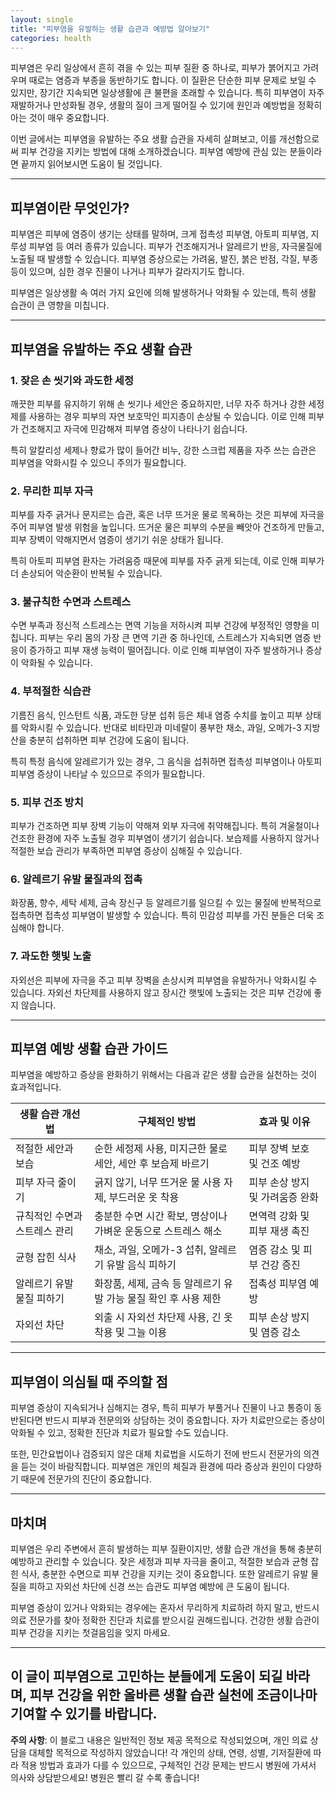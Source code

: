 ```yaml
---
layout: single
title: "피부염을 유발하는 생활 습관과 예방법 알아보기"
categories: health
---
```

피부염은 우리 일상에서 흔히 겪을 수 있는 피부 질환 중 하나로, 피부가 붉어지고 가려우며 때로는 염증과 부종을 동반하기도 합니다. 이 질환은 단순한 피부 문제로 보일 수 있지만, 장기간 지속되면 일상생활에 큰 불편을 초래할 수 있습니다. 특히 피부염이 자주 재발하거나 만성화될 경우, 생활의 질이 크게 떨어질 수 있기에 원인과 예방법을 정확히 아는 것이 매우 중요합니다.

이번 글에서는 피부염을 유발하는 주요 생활 습관을 자세히 살펴보고, 이를 개선함으로써 피부 건강을 지키는 방법에 대해 소개하겠습니다. 피부염 예방에 관심 있는 분들이라면 끝까지 읽어보시면 도움이 될 것입니다.

---

## 피부염이란 무엇인가?

피부염은 피부에 염증이 생기는 상태를 말하며, 크게 접촉성 피부염, 아토피 피부염, 지루성 피부염 등 여러 종류가 있습니다. 피부가 건조해지거나 알레르기 반응, 자극물질에 노출될 때 발생할 수 있습니다. 피부염 증상으로는 가려움, 발진, 붉은 반점, 각질, 부종 등이 있으며, 심한 경우 진물이 나거나 피부가 갈라지기도 합니다.

피부염은 일상생활 속 여러 가지 요인에 의해 발생하거나 악화될 수 있는데, 특히 생활 습관이 큰 영향을 미칩니다.

---

## 피부염을 유발하는 주요 생활 습관

### 1. 잦은 손 씻기와 과도한 세정

깨끗한 피부를 유지하기 위해 손 씻기나 세안은 중요하지만, 너무 자주 하거나 강한 세정제를 사용하는 경우 피부의 자연 보호막인 피지층이 손상될 수 있습니다. 이로 인해 피부가 건조해지고 자극에 민감해져 피부염 증상이 나타나기 쉽습니다.

특히 알칼리성 세제나 향료가 많이 들어간 비누, 강한 스크럽 제품을 자주 쓰는 습관은 피부염을 악화시킬 수 있으니 주의가 필요합니다.

### 2. 무리한 피부 자극

피부를 자주 긁거나 문지르는 습관, 혹은 너무 뜨거운 물로 목욕하는 것은 피부에 자극을 주어 피부염 발생 위험을 높입니다. 뜨거운 물은 피부의 수분을 빼앗아 건조하게 만들고, 피부 장벽이 약해지면서 염증이 생기기 쉬운 상태가 됩니다.

특히 아토피 피부염 환자는 가려움증 때문에 피부를 자주 긁게 되는데, 이로 인해 피부가 더 손상되어 악순환이 반복될 수 있습니다.

### 3. 불규칙한 수면과 스트레스

수면 부족과 정신적 스트레스는 면역 기능을 저하시켜 피부 건강에 부정적인 영향을 미칩니다. 피부는 우리 몸의 가장 큰 면역 기관 중 하나인데, 스트레스가 지속되면 염증 반응이 증가하고 피부 재생 능력이 떨어집니다. 이로 인해 피부염이 자주 발생하거나 증상이 악화될 수 있습니다.

### 4. 부적절한 식습관

기름진 음식, 인스턴트 식품, 과도한 당분 섭취 등은 체내 염증 수치를 높이고 피부 상태를 악화시킬 수 있습니다. 반대로 비타민과 미네랄이 풍부한 채소, 과일, 오메가-3 지방산을 충분히 섭취하면 피부 건강에 도움이 됩니다.

특히 특정 음식에 알레르기가 있는 경우, 그 음식을 섭취하면 접촉성 피부염이나 아토피 피부염 증상이 나타날 수 있으므로 주의가 필요합니다.

### 5. 피부 건조 방치

피부가 건조하면 피부 장벽 기능이 약해져 외부 자극에 취약해집니다. 특히 겨울철이나 건조한 환경에 자주 노출될 경우 피부염이 생기기 쉽습니다. 보습제를 사용하지 않거나 적절한 보습 관리가 부족하면 피부염 증상이 심해질 수 있습니다.

### 6. 알레르기 유발 물질과의 접촉

화장품, 향수, 세탁 세제, 금속 장신구 등 알레르기를 일으킬 수 있는 물질에 반복적으로 접촉하면 접촉성 피부염이 발생할 수 있습니다. 특히 민감성 피부를 가진 분들은 더욱 조심해야 합니다.

### 7. 과도한 햇빛 노출

자외선은 피부에 자극을 주고 피부 장벽을 손상시켜 피부염을 유발하거나 악화시킬 수 있습니다. 자외선 차단제를 사용하지 않고 장시간 햇빛에 노출되는 것은 피부 건강에 좋지 않습니다.

---

## 피부염 예방 생활 습관 가이드

피부염을 예방하고 증상을 완화하기 위해서는 다음과 같은 생활 습관을 실천하는 것이 효과적입니다.

| 생활 습관 개선법       | 구체적인 방법                                   | 효과 및 이유                           |
|---------------------|--------------------------------------------|----------------------------------|
| 적절한 세안과 보습      | 순한 세정제 사용, 미지근한 물로 세안, 세안 후 보습제 바르기            | 피부 장벽 보호 및 건조 예방                |
| 피부 자극 줄이기       | 긁지 않기, 너무 뜨거운 물 사용 자제, 부드러운 옷 착용                     | 피부 손상 방지 및 가려움증 완화             |
| 규칙적인 수면과 스트레스 관리 | 충분한 수면 시간 확보, 명상이나 가벼운 운동으로 스트레스 해소          | 면역력 강화 및 피부 재생 촉진               |
| 균형 잡힌 식사        | 채소, 과일, 오메가-3 섭취, 알레르기 유발 음식 피하기                     | 염증 감소 및 피부 건강 증진                 |
| 알레르기 유발 물질 피하기 | 화장품, 세제, 금속 등 알레르기 유발 가능 물질 확인 후 사용 제한          | 접촉성 피부염 예방                        |
| 자외선 차단           | 외출 시 자외선 차단제 사용, 긴 옷 착용 및 그늘 이용                        | 피부 손상 방지 및 염증 감소                 |

---

## 피부염이 의심될 때 주의할 점

피부염 증상이 지속되거나 심해지는 경우, 특히 피부가 부풀거나 진물이 나고 통증이 동반된다면 반드시 피부과 전문의와 상담하는 것이 중요합니다. 자가 치료만으로는 증상이 악화될 수 있고, 정확한 진단과 치료가 필요할 수도 있습니다.

또한, 민간요법이나 검증되지 않은 대체 치료법을 시도하기 전에 반드시 전문가의 의견을 듣는 것이 바람직합니다. 피부염은 개인의 체질과 환경에 따라 증상과 원인이 다양하기 때문에 전문가의 진단이 중요합니다.

---

## 마치며

피부염은 우리 주변에서 흔히 발생하는 피부 질환이지만, 생활 습관 개선을 통해 충분히 예방하고 관리할 수 있습니다. 잦은 세정과 피부 자극을 줄이고, 적절한 보습과 균형 잡힌 식사, 충분한 수면으로 피부 건강을 지키는 것이 중요합니다. 또한 알레르기 유발 물질을 피하고 자외선 차단에 신경 쓰는 습관도 피부염 예방에 큰 도움이 됩니다.

피부염 증상이 있거나 악화되는 경우에는 혼자서 무리하게 치료하려 하지 말고, 반드시 의료 전문가를 찾아 정확한 진단과 치료를 받으시길 권해드립니다. 건강한 생활 습관이 피부 건강을 지키는 첫걸음임을 잊지 마세요.

---

이 글이 피부염으로 고민하는 분들에게 도움이 되길 바라며, 피부 건강을 위한 올바른 생활 습관 실천에 조금이나마 기여할 수 있기를 바랍니다.
---

**주의 사항**: 이 블로그 내용은 일반적인 정보 제공 목적으로 작성되었으며, 개인 의료 상담을 대체할 목적으로 작성하지 않았습니다! 각 개인의 상태, 연령, 성별, 기저질환에 따라 적용 방법과 효과가 다를 수 있으므로, 구체적인 건강 문제는 반드시 병원에 가셔서 의사와 상담받으세요! 병원은 빨리 갈 수록 좋습니다!
